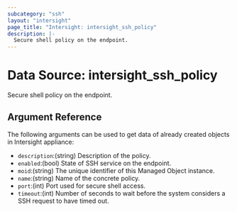 ```yaml
---
subcategory: "ssh"
layout: "intersight"
page_title: "Intersight: intersight_ssh_policy"
description: |-
  Secure shell policy on the endpoint.
---
```


# Data Source: intersight_ssh_policy
Secure shell policy on the endpoint.
## Argument Reference
The following arguments can be used to get data of already created objects in Intersight appliance:
* `description`:(string) Description of the policy. 
* `enabled`:(bool) State of SSH service on the endpoint. 
* `moid`:(string) The unique identifier of this Managed Object instance. 
* `name`:(string) Name of the concrete policy. 
* `port`:(int) Port used for secure shell access. 
* `timeout`:(int) Number of seconds to wait before the system considers a SSH request to have timed out. 
